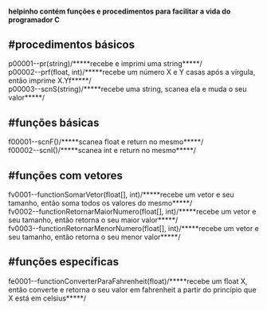 <h4>helpinho contém funções e procedimentos para facilitar a vida do programador C<br/><h4>
<h2>#procedimentos básicos<br/></h2>
  p00001--pr(string)/*****recebe e imprimi uma string*****/<br/>
  p00002--prf(float, int)/*****recebe um número X e Y casas após a vírgula, então imprime X.Yf*****/<br/>
  p00003--scnS(string)/*****recebe uma string, scanea ela e muda o seu valor*****/<br/>
<h2>#funções básicas<br/></h2>
  f00001--scnF()/*****scanea float e return no mesmo*****/<br/>
  f00002--scnI()/*****scanea int e return no mesmo*****/<br/>
<h2>#funções com vetores<br/></h2>
  fv0001--functionSomarVetor(float[], int)/*****recebe um vetor e seu tamanho, então soma todos os valores do mesmo*****/<br/>
  fv0002--functionRetornarMaiorNumero(float[], int)/*****recebe um vetor e seu tamanho, então retorna o seu maior valor*****/<br/>
  fv0003--functionRetornarMenorNumero(float[], int)/*****recebe um vetor e seu tamanho, então retorna o seu menor valor*****/<br/>
<h2>#funções específicas<br/></h2>
  fe0001--functionConverterParaFahrenheit(float)/*****recebe um float X, então converte e retorna o seu valor em fahrenheit a partir do   princípio que X está em celsius*****/<br/>
